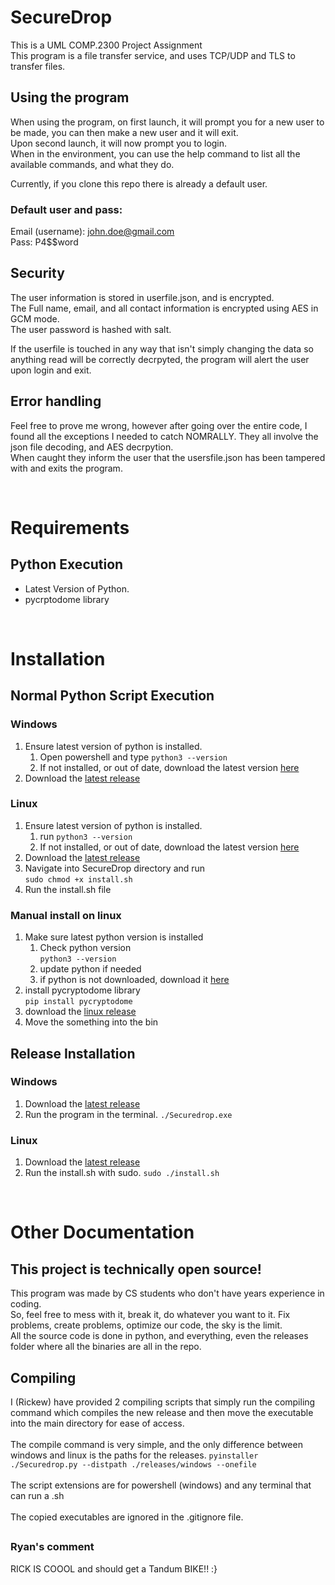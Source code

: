 # SecureDrop
This is a UML COMP.2300 Project Assignment<br>This program is a file transfer service, and uses TCP/UDP and TLS to transfer files.

## Using the program
When using the program, on first launch, it will prompt you for a new user to be made, you can then make a new user and it will exit.<br>Upon second launch, it will now prompt you to login.<br>When in the environment, you can use the help command to list all the available commands, and what they do.

Currently, if you clone this repo there is already a default user.<br>
### Default user and pass:
Email (username): john.doe@gmail.com<br>Pass: P4$$word


## Security
The user information is stored in userfile.json, and is encrypted.<br>The Full name, email, and all contact information is encrypted using AES in GCM mode.<br>The user password is hashed with salt.

If the userfile is touched in any way that isn't simply changing the data so anything read will be correctly decrpyted, the program will alert the user upon login and exit.


## Error handling
Feel free to prove me wrong, however after going over the entire code, I found all the exceptions I needed to catch NOMRALLY. They all involve the json file decoding, and AES decrpytion.<br>
When caught they inform the user that the usersfile.json has been tampered with and exits the program.

<br>

# Requirements
## Python Execution
- Latest Version of Python.
- pycrptodome library

<br>

# Installation
## Normal Python Script Execution
### Windows
1) Ensure latest version of python is installed.
    1) Open powershell and type `python3 --version`
    2) If not installed, or out of date, download the latest version [here](https://www.python.org/downloads/)
1) Download the [latest release](https://github.com/Rickew/SecureDrop/releases)

### Linux
1) Ensure latest version of python is installed.
    1) run `python3 --version`
    2) If not installed, or out of date, download the latest version [here](https://www.python.org/downloads/)
2) Download the [latest release](https://github.com/Rickew/SecureDrop/releases)
3) Navigate into SecureDrop directory and run<br>
`sudo chmod +x install.sh`<br>
4) Run the install.sh file

### Manual install on linux
1) Make sure latest python version is installed<br>
    1) Check python version<br>
    `python3 --version`
    2) update python if needed
    3) if python is not downloaded, download it [here](https://www.python.org/downloads/)
2) install pycryptodome library<br>
    `pip install pycryptodome`
3) download the [linux release](https://github.com/Rickew/SecureDrop/releases)
4) Move the something into the bin


## Release Installation
### Windows
1) Download the [latest release](https://github.com/Rickew/SecureDrop/releases)
2) Run the program in the terminal. 
    `./Securedrop.exe`

### Linux
1) Download the [latest release](https://github.com/Rickew/SecureDrop/releases)
2) Run the install.sh with sudo.
    `sudo ./install.sh`

<br>

# Other Documentation
## This project is technically open source!
This program was made by CS students who don't have years experience in coding.<br>
So, feel free to mess with it, break it, do whatever you want to it. Fix problems, create problems, optimize our code, the sky is the limit.<br>
All the source code is done in python, and everything, even the releases folder where all the binaries are all in the repo.

## Compiling
I (Rickew) have provided 2 compiling scripts that simply run the compiling command which compiles the new release and then move the executable into the main directory for ease of access.<br><bR>
The compile command is very simple, and the only difference between windows and linux is the paths for the releases.
`pyinstaller ./Securedrop.py --distpath ./releases/windows --onefile`<br><br>
The script extensions are for powershell (windows) and any terminal that can run a .sh<br><br>
The copied executables are ignored in the .gitignore file.



##
### Ryan's comment
RICK IS COOOL and should get a Tandum BIKE!! :}